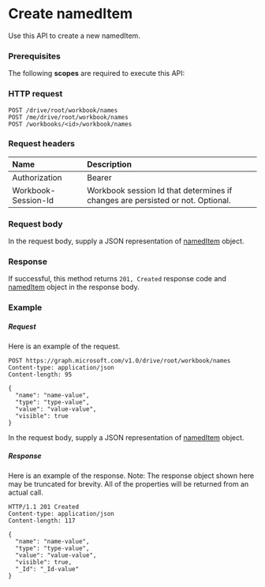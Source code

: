# Create namedItem

Use this API to create a new namedItem.
### Prerequisites
The following **scopes** are required to execute this API: 
### HTTP request
<!-- { "blockType": "ignored" } -->
```http
POST /drive/root/workbook/names
POST /me/drive/root/workbook/names
POST /workbooks/<id>/workbook/names

```
### Request headers
| Name       | Description|
|:---------------|:----------|
| Authorization  | Bearer <code>|
| Workbook-Session-Id  | Workbook session Id that determines if changes are persisted or not. Optional.|

### Request body
In the request body, supply a JSON representation of [namedItem](../resources/nameditem.md) object.


### Response
If successful, this method returns `201, Created` response code and [namedItem](../resources/nameditem.md) object in the response body.

### Example
##### Request
Here is an example of the request.
<!-- {
  "blockType": "request",
  "name": "create_nameditem_from_workbook"
}-->
```http
POST https://graph.microsoft.com/v1.0/drive/root/workbook/names
Content-type: application/json
Content-length: 95

{
  "name": "name-value",
  "type": "type-value",
  "value": "value-value",
  "visible": true
}
```
In the request body, supply a JSON representation of [namedItem](../resources/nameditem.md) object.
##### Response
Here is an example of the response. Note: The response object shown here may be truncated for brevity. All of the properties will be returned from an actual call.
<!-- {
  "blockType": "response",
  "truncated": true,
  "@odata.type": "microsoft.graph.nameditem"
} -->
```http
HTTP/1.1 201 Created
Content-type: application/json
Content-length: 117

{
  "name": "name-value",
  "type": "type-value",
  "value": "value-value",
  "visible": true,
  "_Id": "_Id-value"
}
```

<!-- uuid: 8fcb5dbc-d5aa-4681-8e31-b001d5168d79
2015-10-25 14:57:30 UTC -->
<!-- {
  "type": "#page.annotation",
  "description": "Create namedItem",
  "keywords": "",
  "section": "documentation",
  "tocPath": ""
}-->